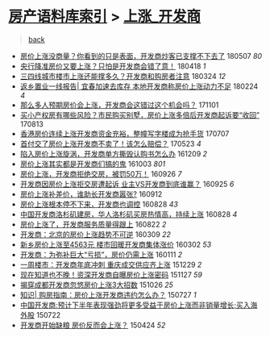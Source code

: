[房产语料库索引](../../README.md)  > [上涨_开发商](上涨_开发商.md)
====
> [back](../README.md)

- [房价上涨没商量？你看到的只是表面，开发商炒客已支撑不下去了](http://jkwz.applinzi.com/ittc/7100002225088889872.html#%E6%88%BF%E4%BB%B7%E4%B8%8A%E6%B6%A8%E6%B2%A1%E5%95%86%E9%87%8F%EF%BC%9F%E4%BD%A0%E7%9C%8B%E5%88%B0%E7%9A%84%E5%8F%AA%E6%98%AF%E8%A1%A8%E9%9D%A2%EF%BC%8C%E5%BC%80%E5%8F%91%E5%95%86%E7%82%92%E5%AE%A2%E5%B7%B2%E6%94%AF%E6%92%91%E4%B8%8D%E4%B8%8B%E5%8E%BB%E4%BA%86) 180507 *80* 
- [央行降准房价又要上涨？只怕是开发商会错了意！](http://jkwz.applinzi.com/ittc/7093317855196218379.html#%E5%A4%AE%E8%A1%8C%E9%99%8D%E5%87%86%E6%88%BF%E4%BB%B7%E5%8F%88%E8%A6%81%E4%B8%8A%E6%B6%A8%EF%BC%9F%E5%8F%AA%E6%80%95%E6%98%AF%E5%BC%80%E5%8F%91%E5%95%86%E4%BC%9A%E9%94%99%E4%BA%86%E6%84%8F%EF%BC%81) 180418 *1* 
- [三四线城市楼市上涨还能撑多久？开发商和购房者注意](http://jkwz.applinzi.com/ittc/7084076669289890822.html#%E4%B8%89%E5%9B%9B%E7%BA%BF%E5%9F%8E%E5%B8%82%E6%A5%BC%E5%B8%82%E4%B8%8A%E6%B6%A8%E8%BF%98%E8%83%BD%E6%92%91%E5%A4%9A%E4%B9%85%EF%BC%9F%E5%BC%80%E5%8F%91%E5%95%86%E5%92%8C%E8%B4%AD%E6%88%BF%E8%80%85%E6%B3%A8%E6%84%8F) 180324 *12* 
- [返乡置业一线报告| 宜春加速去库存 本地开发商称房价上涨动力不足](http://jkwz.applinzi.com/ittc/7073652833352418321.html#%E8%BF%94%E4%B9%A1%E7%BD%AE%E4%B8%9A%E4%B8%80%E7%BA%BF%E6%8A%A5%E5%91%8A%7C+%E5%AE%9C%E6%98%A5%E5%8A%A0%E9%80%9F%E5%8E%BB%E5%BA%93%E5%AD%98+%E6%9C%AC%E5%9C%B0%E5%BC%80%E5%8F%91%E5%95%86%E7%A7%B0%E6%88%BF%E4%BB%B7%E4%B8%8A%E6%B6%A8%E5%8A%A8%E5%8A%9B%E4%B8%8D%E8%B6%B3) 180224 *4* 
- [那么多人预期房价会上涨，开发商会这错过这个机会吗？](http://jkwz.applinzi.com/ittc/7031022937254134800.html#%E9%82%A3%E4%B9%88%E5%A4%9A%E4%BA%BA%E9%A2%84%E6%9C%9F%E6%88%BF%E4%BB%B7%E4%BC%9A%E4%B8%8A%E6%B6%A8%EF%BC%8C%E5%BC%80%E5%8F%91%E5%95%86%E4%BC%9A%E8%BF%99%E9%94%99%E8%BF%87%E8%BF%99%E4%B8%AA%E6%9C%BA%E4%BC%9A%E5%90%97%EF%BC%9F) 171101  
- [买小产权房有哪些风险？市民购买别墅，房价上涨多倍后开发商起诉要“收回”](http://jkwz.applinzi.com/ittc/7001187758515946513.html#%E4%B9%B0%E5%B0%8F%E4%BA%A7%E6%9D%83%E6%88%BF%E6%9C%89%E5%93%AA%E4%BA%9B%E9%A3%8E%E9%99%A9%EF%BC%9F%E5%B8%82%E6%B0%91%E8%B4%AD%E4%B9%B0%E5%88%AB%E5%A2%85%EF%BC%8C%E6%88%BF%E4%BB%B7%E4%B8%8A%E6%B6%A8%E5%A4%9A%E5%80%8D%E5%90%8E%E5%BC%80%E5%8F%91%E5%95%86%E8%B5%B7%E8%AF%89%E8%A6%81%E2%80%9C%E6%94%B6%E5%9B%9E%E2%80%9D) 170813  
- [香港房价连续上涨开发商资金充裕，整幢写字楼成为抢手货](http://jkwz.applinzi.com/ittc/6987634315184571409.html#%E9%A6%99%E6%B8%AF%E6%88%BF%E4%BB%B7%E8%BF%9E%E7%BB%AD%E4%B8%8A%E6%B6%A8%E5%BC%80%E5%8F%91%E5%95%86%E8%B5%84%E9%87%91%E5%85%85%E8%A3%95%EF%BC%8C%E6%95%B4%E5%B9%A2%E5%86%99%E5%AD%97%E6%A5%BC%E6%88%90%E4%B8%BA%E6%8A%A2%E6%89%8B%E8%B4%A7) 170707  
- [首付交了房价上涨开发商不卖了！该怎么赔偿？](http://jkwz.applinzi.com/ittc/6970925757776790533.html#%E9%A6%96%E4%BB%98%E4%BA%A4%E4%BA%86%E6%88%BF%E4%BB%B7%E4%B8%8A%E6%B6%A8%E5%BC%80%E5%8F%91%E5%95%86%E4%B8%8D%E5%8D%96%E4%BA%86%EF%BC%81%E8%AF%A5%E6%80%8E%E4%B9%88%E8%B5%94%E5%81%BF%EF%BC%9F) 170523 *4* 
- [陷入房价上涨旋涡，开发商单方撕毁认购书怎么办](http://jkwz.applinzi.com/ittc/6909577641119450116.html#%E9%99%B7%E5%85%A5%E6%88%BF%E4%BB%B7%E4%B8%8A%E6%B6%A8%E6%97%8B%E6%B6%A1%EF%BC%8C%E5%BC%80%E5%8F%91%E5%95%86%E5%8D%95%E6%96%B9%E6%92%95%E6%AF%81%E8%AE%A4%E8%B4%AD%E4%B9%A6%E6%80%8E%E4%B9%88%E5%8A%9E) 161209 *2* 
- [房价上涨其实都是开发商们搞的鬼](http://jkwz.applinzi.com/ittc/6884902925565969412.html#%E6%88%BF%E4%BB%B7%E4%B8%8A%E6%B6%A8%E5%85%B6%E5%AE%9E%E9%83%BD%E6%98%AF%E5%BC%80%E5%8F%91%E5%95%86%E4%BB%AC%E6%90%9E%E7%9A%84%E9%AC%BC) 161003 *801* 
- [房价上涨，开发商拒绝交房，被罚50万！](http://jkwz.applinzi.com/ittc/6882201495965008900.html#%E6%88%BF%E4%BB%B7%E4%B8%8A%E6%B6%A8%EF%BC%8C%E5%BC%80%E5%8F%91%E5%95%86%E6%8B%92%E7%BB%9D%E4%BA%A4%E6%88%BF%EF%BC%8C%E8%A2%AB%E7%BD%9A50%E4%B8%87%EF%BC%81) 160926 *7* 
- [开发商因房价上涨拒交房遭起诉 业主VS开发商到底谁赢？](http://jkwz.applinzi.com/ittc/6881859120595993605.html#%E5%BC%80%E5%8F%91%E5%95%86%E5%9B%A0%E6%88%BF%E4%BB%B7%E4%B8%8A%E6%B6%A8%E6%8B%92%E4%BA%A4%E6%88%BF%E9%81%AD%E8%B5%B7%E8%AF%89+%E4%B8%9A%E4%B8%BBVS%E5%BC%80%E5%8F%91%E5%95%86%E5%88%B0%E5%BA%95%E8%B0%81%E8%B5%A2%EF%BC%9F) 160925 *6* 
- [房价上涨补差价，谁助长开发商嚣张?](http://jkwz.applinzi.com/ittc/6876896769992033285.html#%E6%88%BF%E4%BB%B7%E4%B8%8A%E6%B6%A8%E8%A1%A5%E5%B7%AE%E4%BB%B7%EF%BC%8C%E8%B0%81%E5%8A%A9%E9%95%BF%E5%BC%80%E5%8F%91%E5%95%86%E5%9A%A3%E5%BC%A0%3F) 160912  
- [房价上涨根本停不下来，开发商也调控](http://jkwz.applinzi.com/ittc/6871399059067241477.html#%E6%88%BF%E4%BB%B7%E4%B8%8A%E6%B6%A8%E6%A0%B9%E6%9C%AC%E5%81%9C%E4%B8%8D%E4%B8%8B%E6%9D%A5%EF%BC%8C%E5%BC%80%E5%8F%91%E5%95%86%E4%B9%9F%E8%B0%83%E6%8E%A7) 160828 *43* 
- [中国开发商洛杉矶建房，华人洛杉矶买房热情高，持续上涨](http://jkwz.applinzi.com/ittc/6871316227045196804.html#%E4%B8%AD%E5%9B%BD%E5%BC%80%E5%8F%91%E5%95%86%E6%B4%9B%E6%9D%89%E7%9F%B6%E5%BB%BA%E6%88%BF%EF%BC%8C%E5%8D%8E%E4%BA%BA%E6%B4%9B%E6%9D%89%E7%9F%B6%E4%B9%B0%E6%88%BF%E7%83%AD%E6%83%85%E9%AB%98%EF%BC%8C%E6%8C%81%E7%BB%AD%E4%B8%8A%E6%B6%A8) 160828 *4* 
- [房价上涨了，开发商服务质量得跟上](http://jkwz.applinzi.com/ittc/6869203944177402885.html#%E6%88%BF%E4%BB%B7%E4%B8%8A%E6%B6%A8%E4%BA%86%EF%BC%8C%E5%BC%80%E5%8F%91%E5%95%86%E6%9C%8D%E5%8A%A1%E8%B4%A8%E9%87%8F%E5%BE%97%E8%B7%9F%E4%B8%8A) 160822 *2* 
- [开发商：北京的房价上涨趋势不可逆](http://jkwz.applinzi.com/ittc/6807583206953976837.html#%E5%BC%80%E5%8F%91%E5%95%86%EF%BC%9A%E5%8C%97%E4%BA%AC%E7%9A%84%E6%88%BF%E4%BB%B7%E4%B8%8A%E6%B6%A8%E8%B6%8B%E5%8A%BF%E4%B8%8D%E5%8F%AF%E9%80%86) 160309 *22* 
- [新乡房价上涨至4563元 楼市回暖开发商集体涨价](http://jkwz.applinzi.com/ittc/6805037151771165700.html#%E6%96%B0%E4%B9%A1%E6%88%BF%E4%BB%B7%E4%B8%8A%E6%B6%A8%E8%87%B34563%E5%85%83+%E6%A5%BC%E5%B8%82%E5%9B%9E%E6%9A%96%E5%BC%80%E5%8F%91%E5%95%86%E9%9B%86%E4%BD%93%E6%B6%A8%E4%BB%B7) 160302 *53* 
- [开发商：为弥补巨大“亏损”，房价仍需上涨](http://jkwz.applinzi.com/ittc/6786085049753666565.html#%E5%BC%80%E5%8F%91%E5%95%86%EF%BC%9A%E4%B8%BA%E5%BC%A5%E8%A1%A5%E5%B7%A8%E5%A4%A7%E2%80%9C%E4%BA%8F%E6%8D%9F%E2%80%9D%EF%BC%8C%E6%88%BF%E4%BB%B7%E4%BB%8D%E9%9C%80%E4%B8%8A%E6%B6%A8) 160111 *2* 
- [一周楼市：开发商年底冲刺 重庆成交供应齐上涨](http://jkwz.applinzi.com/ittc/6781243927625729029.html#%E4%B8%80%E5%91%A8%E6%A5%BC%E5%B8%82%EF%BC%9A%E5%BC%80%E5%8F%91%E5%95%86%E5%B9%B4%E5%BA%95%E5%86%B2%E5%88%BA+%E9%87%8D%E5%BA%86%E6%88%90%E4%BA%A4%E4%BE%9B%E5%BA%94%E9%BD%90%E4%B8%8A%E6%B6%A8) 151229 *2* 
- [现在知道也不晚！资深开发商自曝房价上涨密码](http://jkwz.applinzi.com/ittc/6769349902757004293.html#%E7%8E%B0%E5%9C%A8%E7%9F%A5%E9%81%93%E4%B9%9F%E4%B8%8D%E6%99%9A%EF%BC%81%E8%B5%84%E6%B7%B1%E5%BC%80%E5%8F%91%E5%95%86%E8%87%AA%E6%9B%9D%E6%88%BF%E4%BB%B7%E4%B8%8A%E6%B6%A8%E5%AF%86%E7%A0%81) 151127 *59* 
- [揭穿成都开发商忽悠房价上涨3大招数](http://jkwz.applinzi.com/ittc/6757497984004932613.html#%E6%8F%AD%E7%A9%BF%E6%88%90%E9%83%BD%E5%BC%80%E5%8F%91%E5%95%86%E5%BF%BD%E6%82%A0%E6%88%BF%E4%BB%B7%E4%B8%8A%E6%B6%A83%E5%A4%A7%E6%8B%9B%E6%95%B0) 151026 *25* 
- [知识| 购房指南：房价上涨开发商违约怎么办？](http://jkwz.applinzi.com/ittc/547650615333510324.html#%E7%9F%A5%E8%AF%86%7C+%E8%B4%AD%E6%88%BF%E6%8C%87%E5%8D%97%EF%BC%9A%E6%88%BF%E4%BB%B7%E4%B8%8A%E6%B6%A8%E5%BC%80%E5%8F%91%E5%95%86%E8%BF%9D%E7%BA%A6%E6%80%8E%E4%B9%88%E5%8A%9E%EF%BC%9F) 150727 *1* 
- [中国开发商:预计下半年表现强劲将更多受益于房价上涨而非销量增长;买入海外股](http://jkwz.applinzi.com/ittc/547650614933644310.html#%E4%B8%AD%E5%9B%BD%E5%BC%80%E5%8F%91%E5%95%86%3A%E9%A2%84%E8%AE%A1%E4%B8%8B%E5%8D%8A%E5%B9%B4%E8%A1%A8%E7%8E%B0%E5%BC%BA%E5%8A%B2%E5%B0%86%E6%9B%B4%E5%A4%9A%E5%8F%97%E7%9B%8A%E4%BA%8E%E6%88%BF%E4%BB%B7%E4%B8%8A%E6%B6%A8%E8%80%8C%E9%9D%9E%E9%94%80%E9%87%8F%E5%A2%9E%E9%95%BF%3B%E4%B9%B0%E5%85%A5%E6%B5%B7%E5%A4%96%E8%82%A1) 150722  
- [开发商开始缺粮 房价反而会上涨？](http://jkwz.applinzi.com/ittc/547650611409569876.html#%E5%BC%80%E5%8F%91%E5%95%86%E5%BC%80%E5%A7%8B%E7%BC%BA%E7%B2%AE+%E6%88%BF%E4%BB%B7%E5%8F%8D%E8%80%8C%E4%BC%9A%E4%B8%8A%E6%B6%A8%EF%BC%9F) 150424 *52* 
